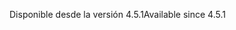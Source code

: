 <span data-ttu-id="d1cd1-101">Disponible desde la versión 4.5.1</span><span class="sxs-lookup"><span data-stu-id="d1cd1-101">Available since 4.5.1</span></span>